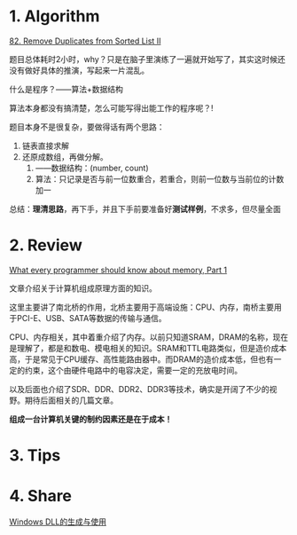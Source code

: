 # 1. Algorithm

[82. Remove Duplicates from Sorted List II](<https://leetcode.com/problems/remove-duplicates-from-sorted-list-ii/>)

题目总体耗时2小时，why？只是在脑子里演练了一遍就开始写了，其实这时候还没有做好具体的推演，写起来一片混乱。

什么是程序？——算法+数据结构

算法本身都没有搞清楚，怎么可能写得出能工作的程序呢？!



题目本身不是很复杂，要做得话有两个思路：

1. 链表直接求解
2. 还原成数组，再做分解。
   1. ——数据结构：(number, count)
   2. 算法：只记录是否与前一位数重合，若重合，则前一位数与当前位的计数加一



总结：**理清思路**，再下手，并且下手前要准备好**测试样例**，不求多，但尽量全面

# 2. Review

[What every programmer should know about memory, Part 1](<https://lwn.net/Articles/250967/>)

文章介绍关于计算机组成原理方面的知识。

这里主要讲了南北桥的作用，北桥主要用于高端设施：CPU、内存，南桥主要用于PCI-E、USB、SATA等数据的传输与通信。

CPU、内存相关，其中着重介绍了内存。以前只知道SRAM，DRAM的名称，现在是理解了，都是和数电、模电相关的知识。SRAM和TTL电路类似，但是造价成本高，于是常见于CPU缓存、高性能路由器中。而DRAM的造价成本低，但也有一定的约束，这个由硬件电路中的电容决定，需要一定的充放电时间。

以及后面也介绍了SDR、DDR、DDR2、DDR3等技术，确实是开阔了不少的视野。期待后面相关的几篇文章。

**组成一台计算机关键的制约因素还是在于成本！**

# 3. Tips



# 4. Share

[Windows DLL的生成与使用](<https://blog.csdn.net/VVBBBBB/article/details/92720283>)

